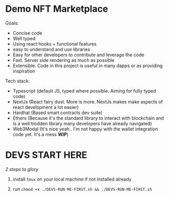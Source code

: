 # Demo NFT Marketplace

Goals:
- Concise code
- Well typed
- Using react hooks + functional features
- easy to understand and use libraries
- Easy for other developers to contribute and leverage the code
- Fast. Server side rendering as much as possible
- Extensible. Code in this project is useful in many dapps or as providing inspiration

Tech stack:
- Typescript (default JS, typed where possible. Aiming for fully typed code)
- NextJs (React fairy dust. More is more. NextJs makes make aspects of react development a lot easier)
- Hardhat (Based smart contracts dev suite)
- Ethers (Because it's the standard library to interact with blockchain and is a well trodden library many developers have already navigated)
- Web3Modal (It's nice yeah.. I'm not happy with the wallet integration code yet. It's a mess **WIP**)


# DEVS START HERE

*2 steps to glory*

1. install `tmux` on your local machine if not installed already

2. run `chmod +x ./DEVS-RUN-ME-FIRST.sh && ./DEVS-RUN-ME-FIRST.sh`

